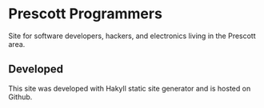 # Prescott Programmers

Site for software developers, hackers, and electronics living in the Prescott area.

## Developed

This site was developed with Hakyll static site generator and is hosted on Github.
